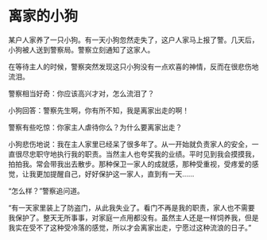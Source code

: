 # 离家的小狗

某户人家养了一只小狗。有一天小狗忽然走失了，这户人家马上报了警。几天后，小狗被人送到警察局。警察立刻通知了这家人。 

在等待主人的时候，警察突然发现这只小狗没有一点欢喜的神情，反而在很悲伤地流泪。 

警察相当好奇：你应该高兴才对，怎么流泪了？ 

小狗回答：警察先生啊，你有所不知，我是离家出走的啊！ 

警察有些吃惊：你家主人虐待你么？为什么要离家出走？ 

小狗悲伤地说：我在主人家里已经呆了很多年了。从一开始就负责家人的安全，一直很尽忠职守地执行我的职责。当然主人也夸奖我的业绩。平时见到我会摸摸我，拍拍我。常会带我出去散步。那种保卫一家人的成就感，那种受重视，受疼爱的感觉，让我更加提醒自己，好好保护这一家人，直到有一天…… 

“怎么样？”警察追问道。 

“有一天家里装上了防盗门，从此我失业了。看门不再是我的职责，家人也不需要我保护了。整天无所事事，对家庭一点用都没有。虽然主人还是一样饲养我，但是我实在受不了这种受冷落的感觉，所以才会离家出走，宁愿过这种流浪的日子。”
 